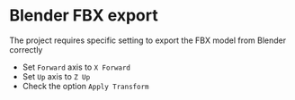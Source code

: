 # Blender FBX export

The project requires specific setting to export the FBX model from Blender correctly

- Set `Forward` axis to `X Forward`
- Set `Up` axis to `Z Up`
- Check the option `Apply Transform`